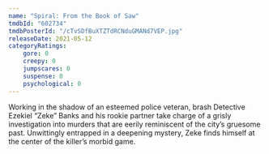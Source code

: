 ```yaml
---
name: "Spiral: From the Book of Saw"
tmdbId: "602734"
tmdbPosterId: "/cTvSDfBuXTZTdRCNduGMANd7VEP.jpg"
releaseDate: 2021-05-12
categoryRatings:
    gore: 0
    creepy: 0
    jumpscares: 0
    suspense: 0
    psychological: 0
---
```

Working in the shadow of an esteemed police veteran, brash Detective Ezekiel “Zeke” Banks and his rookie partner take charge of a grisly investigation into murders that are eerily reminiscent of the city’s gruesome past.  Unwittingly entrapped in a deepening mystery, Zeke finds himself at the center of the killer’s morbid game.
